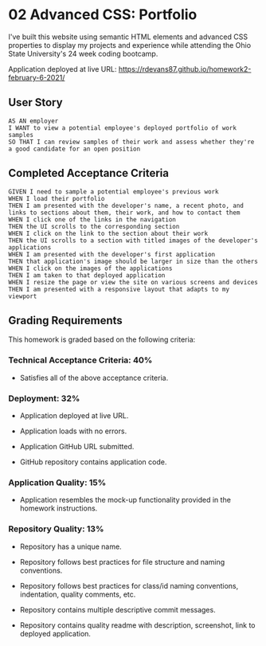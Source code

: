 # 02 Advanced CSS: Portfolio

I've built this website using semantic HTML elements and advanced CSS properties to display my projects and experience while attending the Ohio State University's 24 week coding bootcamp.

Application deployed at live URL: https://rdevans87.github.io/homework2-february-6-2021/

## User Story

```
AS AN employer
I WANT to view a potential employee's deployed portfolio of work samples
SO THAT I can review samples of their work and assess whether they're a good candidate for an open position
```

## Completed Acceptance Criteria

```
GIVEN I need to sample a potential employee's previous work
WHEN I load their portfolio
THEN I am presented with the developer's name, a recent photo, and links to sections about them, their work, and how to contact them
WHEN I click one of the links in the navigation
THEN the UI scrolls to the corresponding section
WHEN I click on the link to the section about their work
THEN the UI scrolls to a section with titled images of the developer's applications
WHEN I am presented with the developer's first application
THEN that application's image should be larger in size than the others
WHEN I click on the images of the applications
THEN I am taken to that deployed application
WHEN I resize the page or view the site on various screens and devices
THEN I am presented with a responsive layout that adapts to my viewport
```

## Grading Requirements

This homework is graded based on the following criteria: 

### Technical Acceptance Criteria: 40%

* Satisfies all of the above acceptance criteria. <!--complete-->

### Deployment: 32%

* Application deployed at live URL. <!--complete-->

* Application loads with no errors. <!--complete-->

* Application GitHub URL submitted. <!--complete-->

* GitHub repository contains application code. <!--complete-->

### Application Quality: 15%

* Application resembles the mock-up functionality provided in the homework instructions. <!--complete-->

### Repository Quality: 13%

* Repository has a unique name. <!--complete-->

* Repository follows best practices for file structure and naming conventions. <!--complete-->

* Repository follows best practices for class/id naming conventions, indentation, quality comments, etc. <!--complete-->

* Repository contains multiple descriptive commit messages. <!--complete-->

* Repository contains quality readme with description, screenshot, link to deployed application. <!--complete-->
